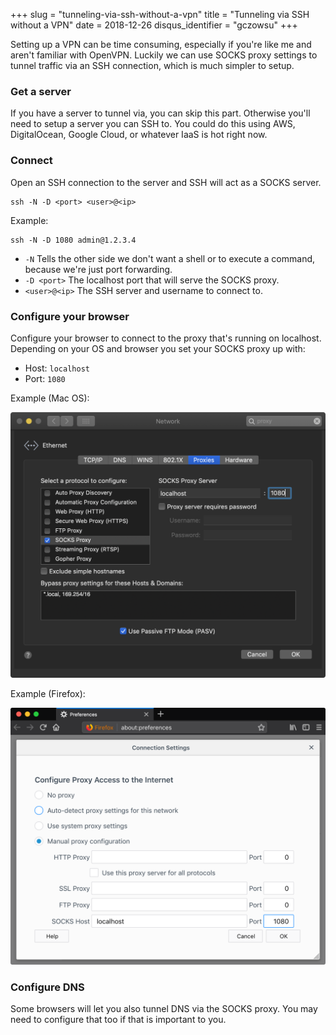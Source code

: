 +++
slug = "tunneling-via-ssh-without-a-vpn"
title = "Tunneling via SSH without a VPN"
date = 2018-12-26
disqus_identifier = "gczowsu"
+++

Setting up a VPN can be time consuming, especially if you're like me and aren't familiar with OpenVPN. Luckily we can use SOCKS proxy settings to tunnel traffic via an SSH connection, which is much simpler to setup.

### Get a server

If you have a server to tunnel via, you can skip this part. Otherwise you'll need to setup a server you can SSH to. You could do this using AWS, DigitalOcean, Google Cloud, or whatever IaaS is hot right now.

### Connect

Open an SSH connection to the server and SSH will act as a SOCKS server.

```
ssh -N -D <port> <user>@<ip>
```

Example:
```
ssh -N -D 1080 admin@1.2.3.4
```

- `-N` Tells the other side we don't want a shell or to execute a command, because we're just port forwarding.
- `-D <port>` The localhost port that will serve the SOCKS proxy.
- `<user>@<ip>` The SSH server and username to connect to.

### Configure your browser

Configure your browser to connect to the proxy that's running on localhost. Depending on your OS and browser you set your SOCKS proxy up with:

- Host: `localhost`
- Port: `1080`

Example (Mac OS):

![](screenshot-mac.png)

Example (Firefox):

![](screenshot-ff.png)

### Configure DNS

Some browsers will let you also tunnel DNS via the SOCKS proxy. You may need to configure that too if that is important to you.
